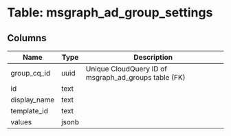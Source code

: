 
# Table: msgraph_ad_group_settings

## Columns
| Name        | Type           | Description  |
| ------------- | ------------- | -----  |
|group_cq_id|uuid|Unique CloudQuery ID of msgraph_ad_groups table (FK)|
|id|text||
|display_name|text||
|template_id|text||
|values|jsonb||
